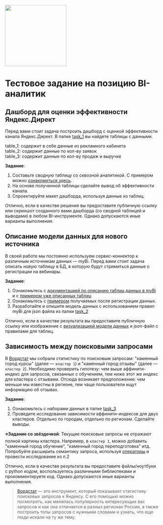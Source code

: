 <img src="https://storage.yandexcloud.net/eduregion-design/logo/eduregion-logo-white.png" width="200px">


# Тестовое задание на позицию BI-аналитик

## Дашборд для оценки эффективности Яндекс.Директ

Перед вами стоит задача построить дашборд с оценкой эффективности канала Яндекс.Директ. В папке [task_1](https://github.com/ushakov-dm/eduregion-analytics-trial-assignment/tree/main/task_1) вы найдете таблицы с данными. 

table_1: содержит в себе данные из рекламного кабинета<br>
table_2: содержит данные по кол-ву заявок<br>
table_3: содержит данные по кол-ву продаж и выручке

**Задание**:
1. Составьте сводную таблицу со сквозной аналитикой. С примером можно [ознакомиться здесь](https://github.com/ushakov-dm/eduregion-analytics-trial-assignment/tree/main/task_1/example_pivot.md).
2. На основе полученной таблицы сделайте вывод об эффективности канала.
3. Спроектируйте макет дашборда, используя данные из таблиц.

Отлично, если в качестве решения вы предоставите публичную ссылку или скриншот созданного вами дашборда (со сводной таблицей и выводами) в любом BI-инструменте. Однако допускаются иные варианты выполнения.


## Описание модели данных для нового источника

В своей работе мы постоянно используем сервис-коннектор к различным источникам данных — myBi. Перед вами стоит задача описать новую таблицу в БД, в которую будут стримиться данные о регистрации на вебинары.

**Задание**:
1. Ознакомьтесь с [документацией по описанию таблиц данных в myBi](https://docs.mybi.ru/rasshirennye-vozmozhnosti-opisanie-formata-zagruzki-dannyh/) и с [примером уже описанных таблиц](https://docs.mybi.ru/wp-content/uploads/jivosite.zip)
2. Ознакомьтесь с [примером](https://github.com/ushakov-dm/eduregion-analytics-trial-assignment/tree/main/task_2/example.json) получаемых после регистрации данных.
3. Разработайте и опишите модель данных с использованием правил myBi для json файла из папки [task_2](https://github.com/ushakov-dm/eduregion-analytics-trial-assignment/tree/main/task_2)

Отлично, если в качестве результата вы предоставите публичную ссылку или изображение с [визуализацией модели данных](https://github.com/ushakov-dm/eduregion-analytics-trial-assignment/tree/main/task_2/data_model_example.jpg) и json-файл с правилами для таблиц.

## Зависимость между поисковыми запросами

В [Вордстат][wordstat] мы собрали статистику по поисковым запросам: "каменный город курсы" (далее — `кластер 1`) и "каменный город отзывы" (далее — `кластер 2`). Необходимо проверить гипотезу: чем выше аффинити-индекс для запросов, связанных с обучением, тем ниже этот же индекс для кластера с отзывами. Отсюда возникает предположение: чем меньше мы известны в регионе, тем чаще пользователи ищут информацию об отзывах.

**Задание**:
1. Ознакомьтесь с наборами данных в папке [task_3](https://github.com/ushakov-dm/eduregion-analytics-trial-assignment/tree/main/task_3)
2. Проведите исследование зависимости аффинити-индексов для двух кластеров. Отдельно по городам, отдельно по регионам. Сделайте выводы.

**⭐Задание со звёздочкой**:
Текущие поисковые запросы не отражают полной картины кластера. Например, в `кластер 1`, можно добавить "каменный город обучение", "каменный город переподготовка" итд. Попробуйте расширить семантику запроса, используя [операторы][operators] и провести исследование из п.2

Отлично, если в качестве результата вы предоставите файлы/ноутбуки с python кодом, воспользуетесь различными библиотеками и прокомментируете код. Однако допускаются иные варианты выполнения.

>[Вордстат][wordstat] — это инструмент, который показывает статистику поисковых запросов к Яндексу. С его помощью можно посмотреть, как менялась популярность интересующих вас запросов и как она отличается в разных регионах России, а также построить топы запросов с нужными словами и узнать, что еще люди искали на ту же тему.

[wordstat]: https://wordstat-2.yandex.ru/
[operators]: https://yandex.ru/support2/wordstat/ru/content/operators
